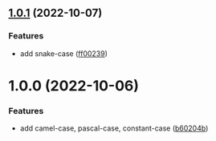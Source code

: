 ## [1.0.1](https://github.com/zomixi/naming-convention/compare/v1.0.0...v1.0.1) (2022-10-07)

### Features

- add snake-case ([ff00239](https://github.com/zomixi/naming-convention/commit/ff00239fcfe527a957d0fa1186b87557134d5705))

# 1.0.0 (2022-10-06)

### Features

- add camel-case, pascal-case, constant-case ([b60204b](https://github.com/zomixi/naming-convention/commit/b60204b9483795acd0cbab9ca4c06c05cb8baa3c))
